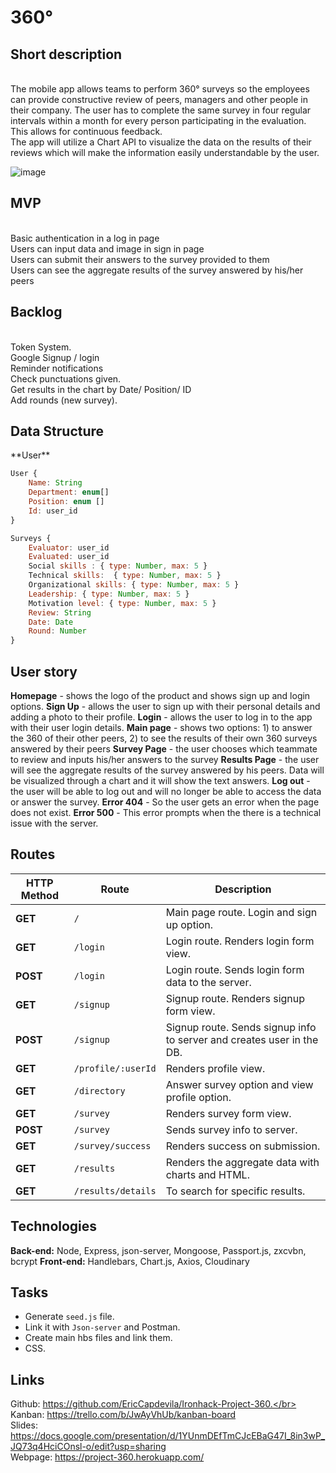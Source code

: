<h1>360°</h1>

<h2>Short description</h2>
</br>
The mobile app allows teams to perform 360° surveys so the employees can provide constructive review of peers, managers and other people in their company. The user has to complete the same survey in four regular intervals within a month for every person participating in the evaluation. This allows for continuous feedback.
</br>
The app will utilize a Chart API to visualize the data on the results of their reviews which will make the information easily understandable by the user.
</br>

![image](https://i.postimg.cc/Qdn0HY3d/360.png)

<h2>MVP</h2>
</br>
Basic authentication in a log in page</br>
Users can input data and image in sign in page</br>
Users can submit their answers to the survey provided to them</br>
Users can see the aggregate results of the survey answered by his/her peers
</br>
<h2>Backlog</h2>
</br>
Token System.</br>
Google Signup / login</br>
Reminder notifications</br>
Check punctuations given.</br>
Get results in the chart by Date/ Position/ ID</br>
Add rounds (new survey).
</br>

<h2>Data Structure</h2>
**User**

```js
User { 
	Name: String
	Department: enum[]
	Position: enum []
	Id: user_id
}
```
```js
Surveys {
	Evaluator: user_id
	Evaluated: user_id
	Social skills : { type: Number, max: 5 }
	Technical skills:  { type: Number, max: 5 }
	Organizational skills: { type: Number, max: 5 }
	Leadership: { type: Number, max: 5 }
	Motivation level: { type: Number, max: 5 }
	Review: String
	Date: Date
	Round: Number
}

```

## User story

**Homepage** - shows the logo of the product and shows sign up and login options.
**Sign Up** - allows the user to sign up with their personal details and adding a photo to their profile.
**Login** - allows the user to log in to the app with their user login details.
**Main page** - shows two options: 1) to answer the 360 of their other peers, 2) to see the results of their own 360 surveys answered by their peers
**Survey Page** - the user chooses which teammate to review and inputs his/her answers to the survey
**Results Page** - the user will see the aggregate results of the survey answered by his peers. Data will be visualized through a chart and it will show the text answers.
**Log out** - the user will be able to log out and will no longer be able to access the data or answer the survey.
**Error 404** - So the user gets an error when the page does not exist. 
**Error 500** - This error prompts when the there is a technical issue with the server.

## Routes

| HTTP Method | Route              | Description                                                  |
| ----------- | ------------------ | ------------------------------------------------------------ |
| **GET**     | `/`                | Main page route. Login and sign up option.                   |
| **GET**     | `/login`           | Login route. Renders login form view.                        |
| **POST**    | `/login`           | Login route. Sends login form data to the server.            |
| **GET**     | `/signup`          | Signup route. Renders signup form view.                      |
| **POST**    | `/signup`          | Signup route. Sends signup info to server and creates user in the DB. |
| **GET**     | `/profile/:userId` | Renders profile view.                                        |
| **GET**     | `/directory`       | Answer survey option and view profile option.                |
| **GET**     | `/survey`          | Renders survey form view.                                    |
| **POST**    | `/survey`          | Sends survey info to server.                                 |
| **GET**     | `/survey/success`  | Renders success on submission.                               |
| **GET**     | `/results`         | Renders the aggregate data with charts and HTML.             |
| **GET**     | `/results/details` | To search for specific results.                              |



## Technologies

**Back-end:** Node, Express, json-server, Mongoose, Passport.js, zxcvbn, bcrypt
**Front-end:** Handlebars, Chart.js, Axios, Cloudinary



## Tasks

- Generate `seed.js` file.
- Link it with `Json-server` and Postman.
- Create main hbs files and link them.
- CSS.



## Links

Github: https://github.com/EricCapdevila/Ironhack-Project-360.</br>
Kanban: https://trello.com/b/JwAyVhUb/kanban-board</br>
Slides: https://docs.google.com/presentation/d/1YUnmDEfTmCJcEBaG47I_8in3wP_JQ73q4HciCOnsl-o/edit?usp=sharing</br>
Webpage: https://project-360.herokuapp.com/</br>

